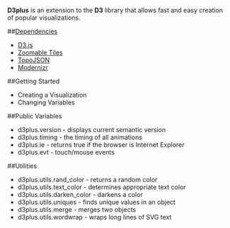 **D3plus** is an extension to the **D3** library that allows fast and easy creation of popular visualizations.

##[Dependencies](/wiki/Dependencies)
* [D3.js](Dependencies#d3)
* [Zoomable Tiles](Dependencies#tiles)
* [TopoJSON](Dependencies#topojson)
* [Modernizr](Dependencies#modernizr)

##Getting Started
* Creating a Visualization
* Changing Variables

##Public Variables
* d3plus.version - displays current semantic version
* d3plus.timing - the timing of all animations
* d3plus.ie - returns true if the browser is Internet Explorer
* d3plus.evt - touch/mouse events

##Utilities
* d3plus.utils.rand_color - returns a random color
* d3plus.utils.text_color - determines appropriate text color
* d3plus.utils.darken_color - darkens a color
* d3plus.utils.uniques - finds unique values in an object
* d3plus.utils.merge - merges two objects
* d3plus.utils.wordwrap - wraps long lines of SVG text